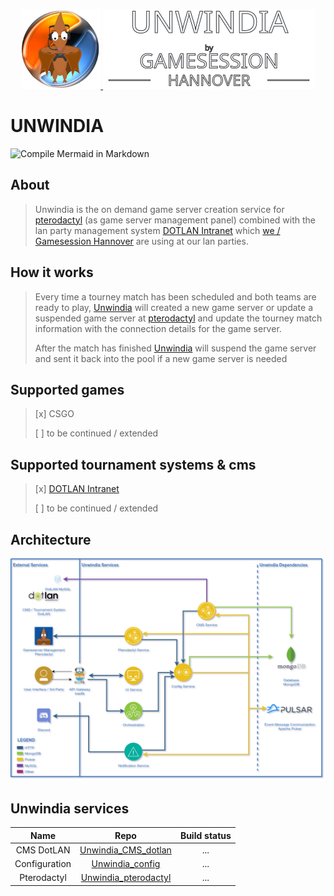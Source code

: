 <p align="center">
  <a href="https://github.com/gsh-lan/unwindia" target="blank"><img src="./.resources/images/logo.png" height="128" alt="unwindia logo">
  <a href="https://github.com/gsh-lan/unwindia" target="blank"><img src="./.resources/images/header.svg" height="128" alt="unwindia header" /></a>
</p>

# UNWINDIA

![Compile Mermaid in Markdown](https://github.com/GSH-LAN/Unwindia/workflows/Compile%20Mermaid%20in%20Markdown/badge.svg?branch=master)

## About
> Unwindia is the on demand game server creation service for [pterodactyl](https://pterodactyl.io/) (as game server management panel) combined with the lan party management system [DOTLAN Intranet](http://intranet.dotlan.net/news/) which [we / Gamesession Hannover](https://gsh-lan.com/news/) are using at our lan parties.

## How it works
> Every time a tourney match has been scheduled and both teams are ready to play, [Unwindia](https://github.com/GSH-LAN/Unwindia) will created a new game server or update a suspended game server at [pterodactyl](https://pterodactyl.io/) and update the tourney match information with the connection details for the game server.
>
> After the match has finished [Unwindia](https://github.com/GSH-LAN/Unwindia) will suspend the game server and sent it back into the pool if a new game server is needed

## Supported games
> [x] CSGO
>
> [ ] to be continued / extended

## Supported tournament systems & cms
> [x] [DOTLAN Intranet](http://intranet.dotlan.net/news/)
>
> [ ] to be continued / extended

## Architecture

![Unwindia-Architecture](./.resources/images/unwindia_architecture.png)

## Unwindia services
| Name | Repo | Build status |
|:---:|:---:|:---:|
| CMS DotLAN | [Unwindia_CMS_dotlan](https://github.com/GSH-LAN/Unwindia_CMS_dotlan) | ... |
| Configuration | [Unwindia_config](https://github.com/GSH-LAN/Unwindia_config) | ... |
| Pterodactyl | [Unwindia_pterodactyl](https://github.com/GSH-LAN/Unwindia_pterodactyl) | ... |
